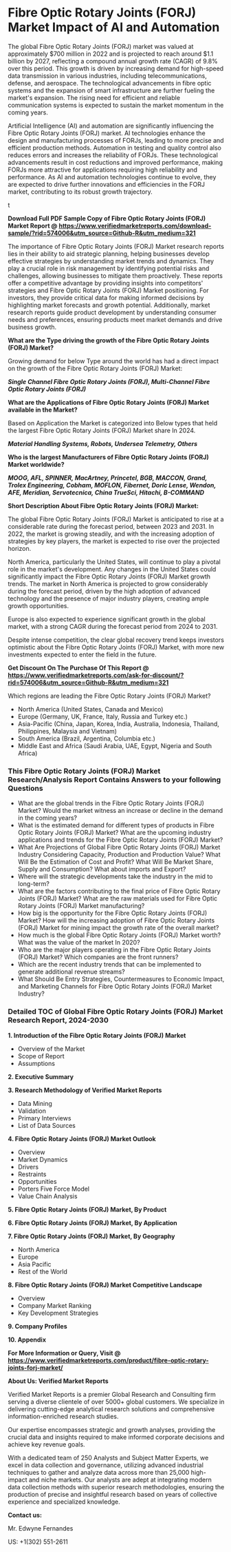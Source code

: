 <meta name="title" content="Global Fibre Optic Rotary Joints (FORJ) Market Impact of AI and Automation"><meta name="description" content="The global Fibre Optic Rotary Joints (FORJ) market was valued at approximately $700 million in 2022 and is projected to reach around $1.1 billion by 2027, reflecting a"><meta name="title" content="Fibre Optic Rotary Joints (FORJ) Market Size, Share, Scope, Trends, Growth, Opportunities, Analysis, Forecast"><h1>Fibre Optic Rotary Joints (FORJ) Market Impact of AI and Automation</h1><p>The global Fibre Optic Rotary Joints (FORJ) market was valued at approximately $700 million in 2022 and is projected to reach around $1.1 billion by 2027, reflecting a compound annual growth rate (CAGR) of 9.8% over this period. This growth is driven by increasing demand for high-speed data transmission in various industries, including telecommunications, defense, and aerospace. The technological advancements in fibre optic systems and the expansion of smart infrastructure are further fueling the market's expansion. The rising need for efficient and reliable communication systems is expected to sustain the market momentum in the coming years.</p><p>Artificial Intelligence (AI) and automation are significantly influencing the Fibre Optic Rotary Joints (FORJ) market. AI technologies enhance the design and manufacturing processes of FORJs, leading to more precise and efficient production methods. Automation in testing and quality control also reduces errors and increases the reliability of FORJs. These technological advancements result in cost reductions and improved performance, making FORJs more attractive for applications requiring high reliability and performance. As AI and automation technologies continue to evolve, they are expected to drive further innovations and efficiencies in the FORJ market, contributing to its robust growth trajectory.</p>t</p><p id="" class=""><strong>Download Full PDF Sample Copy of Fibre Optic Rotary Joints (FORJ) Market Report @ <a href="https://www.verifiedmarketreports.com/download-sample/?rid=574006&utm_source=Github-R&utm_medium=321" target="_blank">https://www.verifiedmarketreports.com/download-sample/?rid=574006&utm_source=Github-R&utm_medium=321</a></strong></p><p>The importance of&nbsp;Fibre Optic Rotary Joints (FORJ) Market research reports lies in their ability to aid strategic planning, helping businesses develop effective strategies by understanding market trends and dynamics. They play a crucial role in risk management by identifying potential risks and challenges, allowing businesses to mitigate them proactively. These reports offer a competitive advantage by providing insights into competitors' strategies and Fibre Optic Rotary Joints (FORJ) Market positioning. For investors, they provide critical data for making informed decisions by highlighting market forecasts and growth potential. Additionally, market research reports guide product development by understanding consumer needs and preferences, ensuring products meet market demands and drive business growth.</p><p><strong>What are the&nbsp;Type driving the growth of the Fibre Optic Rotary Joints (FORJ) Market?</strong></p><p id="" class="">Growing demand for below Type around the world has had a direct impact on the growth of the Fibre Optic Rotary Joints (FORJ) Market:</p><em><strong>Single Channel Fibre Optic Rotary Joints (FORJ), Multi-Channel Fibre Optic Rotary Joints (FORJ)</strong></em></p><strong>What are the&nbsp;Applications&nbsp;of Fibre Optic Rotary Joints (FORJ) Market available in the Market?</strong></p><p id="" class="">Based on Application the Market is categorized into Below types that held the largest Fibre Optic Rotary Joints (FORJ) Market share In 2024.</p><em><strong>Material Handling Systems, Robots, Undersea Telemetry, Others</strong></em></p><strong>Who is the largest Manufacturers of Fibre Optic Rotary Joints (FORJ) Market worldwide?</strong></p><p><em><strong>MOOG, AFL, SPINNER, MacArtney, Princetel, BGB, MACCON, Grand, Trolex Engineering, Cobham, MOFLON, Fibernet, Doric Lense, Wendon, AFE, Meridian, Servotecnica, China TrueSci, Hitachi, B-COMMAND</strong></em></p><p id="" class=""><strong>Short Description About Fibre Optic Rotary Joints (FORJ) Market:</strong></p><p>The global Fibre Optic Rotary Joints (FORJ) Market is anticipated to rise at a considerable rate during the forecast period, between 2023 and 2031. In 2022, the market is growing steadily, and with the increasing adoption of strategies by key players, the market is expected to rise over the projected horizon.</p><p>North America, particularly the United States, will continue to play a pivotal role in the market's development. Any changes in the United States could significantly impact the Fibre Optic Rotary Joints (FORJ) Market growth trends. The market in North America is projected to grow considerably during the forecast period, driven by the high adoption of advanced technology and the presence of major industry players, creating ample growth opportunities.</p><p>Europe is also expected to experience significant growth in the global market, with a strong CAGR during the forecast period from 2024 to 2031.</p><p>Despite intense competition, the clear global recovery trend keeps investors optimistic about the Fibre Optic Rotary Joints (FORJ) Market, with more new investments expected to enter the field in the future.</p><p id="" class=""><strong>Get Discount On The Purchase Of This Report @ <a href="https://www.verifiedmarketreports.com/ask-for-discount/?rid=574006&utm_source=Github-R&utm_medium=321" target="_blank">https://www.verifiedmarketreports.com/ask-for-discount/?rid=574006&utm_source=Github-R&utm_medium=321</a></strong></p>Which regions are leading the Fibre Optic Rotary Joints (FORJ) Market?</p><ul><li>North America (United States, Canada and Mexico)</li><li>Europe (Germany, UK, France, Italy, Russia and Turkey etc.)</li><li>Asia-Pacific (China, Japan, Korea, India, Australia, Indonesia, Thailand, Philippines, Malaysia and Vietnam)</li><li>South America (Brazil, Argentina, Columbia etc.)</li><li>Middle East and Africa (Saudi Arabia, UAE, Egypt, Nigeria and South Africa)</li></ul><h3 id="" class="">This Fibre Optic Rotary Joints (FORJ) Market Research/Analysis Report Contains Answers to your following Questions</h3><ul><li>What are the global trends in the Fibre Optic Rotary Joints (FORJ) Market? Would the market witness an increase or decline in the demand in the coming years?</li><li>What is the estimated demand for different types of products in Fibre Optic Rotary Joints (FORJ) Market? What are the upcoming industry applications and trends for the Fibre Optic Rotary Joints (FORJ) Market?</li><li>What Are Projections of Global Fibre Optic Rotary Joints (FORJ) Market Industry Considering Capacity, Production and Production Value? What Will Be the Estimation of Cost and Profit? What Will Be Market Share, Supply and Consumption? What about imports and Export?</li><li>Where will the strategic developments take the industry in the mid to long-term?</li><li>What are the factors contributing to the final price of Fibre Optic Rotary Joints (FORJ) Market? What are the raw materials used for Fibre Optic Rotary Joints (FORJ) Market manufacturing?</li><li>How big is the opportunity for the Fibre Optic Rotary Joints (FORJ) Market? How will the increasing adoption of Fibre Optic Rotary Joints (FORJ) Market for mining impact the growth rate of the overall market?</li><li>How much is the global Fibre Optic Rotary Joints (FORJ) Market worth? What was the value of the market In 2020?</li><li>Who are the major players operating in the Fibre Optic Rotary Joints (FORJ) Market? Which companies are the front runners?</li><li>Which are the recent industry trends that can be implemented to generate additional revenue streams?</li><li>What Should Be Entry Strategies, Countermeasures to Economic Impact, and Marketing Channels for Fibre Optic Rotary Joints (FORJ) Market Industry?</li></ul><h3 id="" class="">Detailed TOC of Global Fibre Optic Rotary Joints (FORJ) Market Research Report, 2024-2030</h3><p id="" class=""><strong>1. Introduction of the Fibre Optic Rotary Joints (FORJ) Market</strong></p><ul><li>Overview of the Market</li><li>Scope of Report</li><li>Assumptions</li></ul><p id="" class=""><strong>2. Executive Summary</strong></p><p id="" class=""><strong>3. Research Methodology of Verified Market Reports</strong></p><ul><li>Data Mining</li><li>Validation</li><li>Primary Interviews</li><li>List of Data Sources</li></ul><p id="" class=""><strong>4. Fibre Optic Rotary Joints (FORJ) Market Outlook</strong></p><ul><li>Overview</li><li>Market Dynamics</li><li>Drivers</li><li>Restraints</li><li>Opportunities</li><li>Porters Five Force Model</li><li>Value Chain Analysis</li></ul><p id="" class=""><strong>5. Fibre Optic Rotary Joints (FORJ) Market, By Product</strong></p><p id="" class=""><strong>6. Fibre Optic Rotary Joints (FORJ) Market, By Application</strong></p><p id="" class=""><strong>7. Fibre Optic Rotary Joints (FORJ) Market, By Geography</strong></p><ul><li>North America</li><li>Europe</li><li>Asia Pacific</li><li>Rest of the World</li></ul><p id="" class=""><strong>8. Fibre Optic Rotary Joints (FORJ) Market Competitive Landscape</strong></p><ul><li>Overview</li><li>Company Market Ranking</li><li>Key Development Strategies</li></ul><p id="" class=""><strong>9. Company Profiles</strong></p><p id="" class=""><strong>10. Appendix</strong></p><p id="" class=""><strong>For More Information or Query, Visit @ <a href="https://www.verifiedmarketreports.com/product/fibre-optic-rotary-joints-forj-market/" target="_blank">https://www.verifiedmarketreports.com/product/fibre-optic-rotary-joints-forj-market/</a></strong></p><p id="" class=""><strong>About Us: Verified Market Reports</strong></p><p id="" class="">Verified Market Reports is a premier Global Research and Consulting firm serving a diverse clientele of over 5000+ global customers. We specialize in delivering cutting-edge analytical research solutions and comprehensive information-enriched research studies.</p><p id="" class="">Our expertise encompasses strategic and growth analyses, providing the crucial data and insights required to make informed corporate decisions and achieve key revenue goals.</p><p id="" class="">With a dedicated team of 250 Analysts and Subject Matter Experts, we excel in data collection and governance, utilizing advanced industrial techniques to gather and analyze data across more than 25,000 high-impact and niche markets. Our analysts are adept at integrating modern data collection methods with superior research methodologies, ensuring the production of precise and insightful research based on years of collective experience and specialized knowledge.</p><p id="" class=""><strong>Contact us:</strong></p><p id="" class="">Mr. Edwyne Fernandes</p><p id="" class="">US: +1(302) 551-2611</p>
